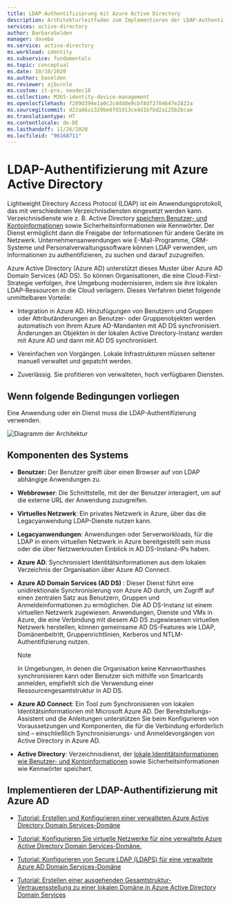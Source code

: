 ```yaml
---
title: LDAP-Authentifizierung mit Azure Active Directory
description: Architekturleitfaden zum Implementieren der LDAP-Authentifizierung mit Azure Active Directory
services: active-directory
author: BarbaraSelden
manager: daveba
ms.service: active-directory
ms.workload: identity
ms.subservice: fundamentals
ms.topic: conceptual
ms.date: 10/10/2020
ms.author: baselden
ms.reviewer: ajburnle
ms.custom: it-pro, seodec18
ms.collection: M365-identity-device-management
ms.openlocfilehash: f209d394e1a0c2c4ddde9cbf8df2704647e2822a
ms.sourcegitcommit: d22a86a1329be8fd1913ce4d1bfbd2a125b2bcae
ms.translationtype: HT
ms.contentlocale: de-DE
ms.lasthandoff: 11/26/2020
ms.locfileid: "96168711"
---
```

# <a name="ldap-authentication-with-azure-active-directory"></a>LDAP-Authentifizierung mit Azure Active Directory

Lightweight Directory Access Protocol (LDAP) ist ein Anwendungsprotokoll, das mit verschiedenen Verzeichnisdiensten eingesetzt werden kann. Verzeichnisdienste wie z. B. Active Directory [speichern Benutzer- und Kontoinformationen](https://www.dnsstuff.com/active-directory-service-accounts) sowie Sicherheitsinformationen wie Kennwörter. Der Dienst ermöglicht dann die Freigabe der Informationen für andere Geräte im Netzwerk. Unternehmensanwendungen wie E-Mail-Programme, CRM-Systeme und Personalverwaltungssoftware können LDAP verwenden, um Informationen zu authentifizieren, zu suchen und darauf zuzugreifen. 

Azure Active Directory (Azure AD) unterstützt dieses Muster über Azure AD Domain Services (AD DS). So können Organisationen, die eine Cloud-First-Strategie verfolgen, ihre Umgebung modernisieren, indem sie ihre lokalen LDAP-Ressourcen in die Cloud verlagern. Dieses Verfahren bietet folgende unmittelbaren Vorteile: 

* Integration in Azure AD. Hinzufügungen von Benutzern und Gruppen oder Attributänderungen an Benutzer- oder Gruppenobjekten werden automatisch von Ihrem Azure AD-Mandanten mit AD DS synchronisiert. Änderungen an Objekten in der lokalen Active Directory-Instanz werden mit Azure AD und dann mit AD DS synchronisiert.

* Vereinfachen von Vorgängen. Lokale Infrastrukturen müssen seltener manuell verwaltet und gepatcht werden. 

* Zuverlässig. Sie profitieren von verwalteten, hoch verfügbaren Diensten. 

## <a name="use-when"></a>Wenn folgende Bedingungen vorliegen

Eine Anwendung oder ein Dienst muss die LDAP-Authentifizierung verwenden.

![Diagramm der Architektur](./media/authentication-patterns/ldap-auth.png)

## <a name="components-of-system"></a>Komponenten des Systems

* **Benutzer:** Der Benutzer greift über einen Browser auf von LDAP abhängige Anwendungen zu.

* **Webbrowser**: Die Schnittstelle, mit der der Benutzer interagiert, um auf die externe URL der Anwendung zuzugreifen.

* **Virtuelles Netzwerk**: Ein privates Netzwerk in Azure, über das die Legacyanwendung LDAP-Dienste nutzen kann. 

* **Legacyanwendungen**: Anwendungen oder Serverworkloads, für die LDAP in einem virtuellen Netzwerk in Azure bereitgestellt sein muss oder die über Netzwerkrouten Einblick in AD DS-Instanz-IPs haben. 

* **Azure AD**: Synchronisiert Identitätsinformationen aus dem lokalen Verzeichnis der Organisation über Azure AD Connect.

* **Azure AD Domain Services (AD DS)** : Dieser Dienst führt eine unidirektionale Synchronisierung von Azure AD durch, um Zugriff auf einen zentralen Satz aus Benutzern, Gruppen und Anmeldeinformationen zu ermöglichen. Die AD DS-Instanz ist einem virtuellen Netzwerk zugewiesen. Anwendungen, Dienste und VMs in Azure, die eine Verbindung mit diesem AD DS zugewiesenen virtuellen Netzwerk herstellen, können gemeinsame AD DS-Features wie LDAP, Domänenbeitritt, Gruppenrichtlinien, Kerberos und NTLM-Authentifizierung nutzen.
   > [!NOTE]
   >  In Umgebungen, in denen die Organisation keine Kennworthashes synchronisieren kann oder Benutzer sich mithilfe von Smartcards anmelden, empfiehlt sich die Verwendung einer Ressourcengesamtstruktur in AD DS. 

* **Azure AD Connect**: Ein Tool zum Synchronisieren von lokalen Identitätsinformationen mit Microsoft Azure AD. Der Bereitstellungs-Assistent und die Anleitungen unterstützen Sie beim Konfigurieren von Voraussetzungen und Komponenten, die für die Verbindung erforderlich sind – einschließlich Synchronisierungs- und Anmeldevorgängen von Active Directory in Azure AD. 

* **Active Directory**: Verzeichnisdienst, der [lokale Identitätsinformationen wie Benutzer- und Kontoinformationen](https://www.dnsstuff.com/active-directory-service-accounts) sowie Sicherheitsinformationen wie Kennwörter speichert.

## <a name="implement-ldap-authentication-with-azure-ad"></a>Implementieren der LDAP-Authentifizierung mit Azure AD

* [Tutorial: Erstellen und Konfigurieren einer verwalteten Azure Active Directory Domain Services-Domäne](../../active-directory-domain-services/tutorial-create-instance.md) 

* [Tutorial: Konfigurieren Sie virtuelle Netzwerke für eine verwaltete Azure Active Directory Domain Services-Domäne.](../../active-directory-domain-services/tutorial-configure-networking.md) 

* [Tutorial: Konfigurieren von Secure LDAP (LDAPS) für eine verwaltete Azure AD Domain Services-Domäne](../../active-directory-domain-services/tutorial-configure-ldaps.md) 

* [Tutorial: Erstellen einer ausgehenden Gesamtstruktur-Vertrauensstellung zu einer lokalen Domäne in Azure Active Directory Domain Services](../../active-directory-domain-services/tutorial-create-forest-trust.md)


